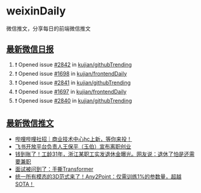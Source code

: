 # weixinDaily
微信推文，分享每日的前端微信推文

## [最新微信日报](https://github.com/kujian/weixinDaily/issues)

<!--START_SECTION:activity-->
1. ❗ Opened issue [#2842](https://github.com/kujian/githubTrending/issues/2842) in [kujian/githubTrending](https://github.com/kujian/githubTrending)
2. ❗ Opened issue [#1698](https://github.com/kujian/frontendDaily/issues/1698) in [kujian/frontendDaily](https://github.com/kujian/frontendDaily)
3. ❗ Opened issue [#2841](https://github.com/kujian/githubTrending/issues/2841) in [kujian/githubTrending](https://github.com/kujian/githubTrending)
4. ❗ Opened issue [#1697](https://github.com/kujian/frontendDaily/issues/1697) in [kujian/frontendDaily](https://github.com/kujian/frontendDaily)
5. ❗ Opened issue [#2840](https://github.com/kujian/githubTrending/issues/2840) in [kujian/githubTrending](https://github.com/kujian/githubTrending)
<!--END_SECTION:activity-->


## [最新微信推文](https://weixin.qdkfweb.cn/)

<!-- BLOG-POST-LIST:START -->
- [哔哩哔哩社招｜商业技术中心hc上新，等你来投！](https://weixin.qdkfweb.cn/42860.html)
- [飞书开放平台负责人王保平（玉伯）宣布离职创业](https://weixin.qdkfweb.cn/42859.html)
- [钱到账了！工龄31年，浙江某职工实发退休金曝光。网友说：退休了怕是还需要兼职](https://weixin.qdkfweb.cn/42851.html)
- [面试被问到了：手撕Transformer](https://weixin.qdkfweb.cn/42876.html)
- [统一所有模态的3D范式来了！Any2Point：仅需训练1%的参数量，超越SOTA！](https://weixin.qdkfweb.cn/42877.html)
<!-- BLOG-POST-LIST:END -->